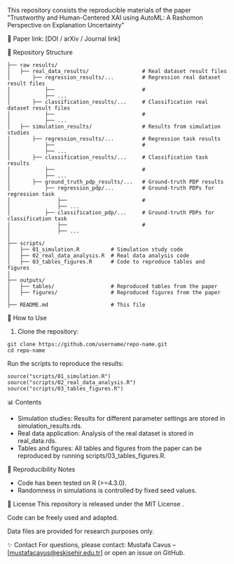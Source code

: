 This repository consists the reproducible materials of the paper "Trustworthy and Human-Centered XAI using AutoML: A Rashomon Perspective on Explanation Uncertainty"

📄 Paper link: [DOI / arXiv / Journal link]

📂 Repository Structure
```
├── raw results/
│   ├── real_data_results/                 # Real dataset result files
│       ├── regression_results/...         # Regression real dataset result files
│           ├──                            # 
│           ├── ...                        
│       ├── classification_results/...     # Classification real dataset result files
│           ├──                            # 
│           ├── ...                        
│   ├── simulation_results/                # Results from simulation studies
│       ├── regression_results/...         # Regression task results
│           ├──                            # 
│           ├── ...                        
│       ├── classification_results/...     # Classification task results
│           ├──                            # 
│           ├── ...                        
│       ├── ground_truth_pdp_results/...   # Ground-truth PDP results
│           ├── regression_pdp/...         # Ground-truth PDPs for regression task
│               ├──                        # 
│               ├── ...                        
│           ├── classification_pdp/...     # Ground-truth PDPs for classification task
│               ├──                        # 
│               ├── ...                        
│
├── scripts/
│   ├── 01_simulation.R          # Simulation study code
│   ├── 02_real_data_analysis.R  # Real data analysis code
│   ├── 03_tables_figures.R      # Code to reproduce tables and figures
│
├── outputs/
│   ├── tables/                  # Reproduced tables from the paper
│   ├── figures/                 # Reproduced figures from the paper
│
├── README.md                    # This file
```

🚀 How to Use
1. Clone the repository:
```
git clone https://github.com/username/repo-name.git
cd repo-name
```

Run the scripts to reproduce the results:
```
source("scripts/01_simulation.R")
source("scripts/02_real_data_analysis.R")
source("scripts/03_tables_figures.R")
```

📊 Contents
* Simulation studies: Results for different parameter settings are stored in simulation_results.rds.
* Real data application: Analysis of the real dataset is stored in real_data.rds.
* Tables and figures: All tables and figures from the paper can be reproduced by running scripts/03_tables_figures.R.

🔎 Reproducibility Notes
* Code has been tested on R (>=4.3.0).
* Randomness in simulations is controlled by fixed seed values.

📜 License
This repository is released under the MIT License
.

Code can be freely used and adapted.

Data files are provided for research purposes only.

✨ Contact
For questions, please contact:
Mustafa Cavus – [mustafacavus@eskisehir.edu.tr] or open an issue on GitHub.
